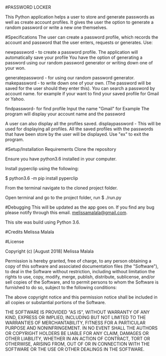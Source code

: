 #PASSWORD LOCKER

This Python application helps a user to store and generate passwords as well as create account profiles. It gives the user the option to generate a random password or write a new one themselves.

#Specifications
The user can create a password profile, which records the account and password that the user enters, requests or generates. Use:

newpassword - to create a password profile. The application will automatically save your profile
You have the option of generating a password using our random password generator or writing down one of your won.

generatepassword - for using our random password generator.
makepassword - to write down one of your own. (The password will be saved for the user should they enter this).
You can search a password by account name. for example if your want to find your saved profile for Gmail or Yahoo.

findpassword- for find profile
Input the name "Gmail" for Example
The program will display your account name and the password

A user can also display all the profiles saved.
displaypassword - This will be used for displaying all profiles. 
All the saved profiles with the passwords that have been store by the user will be displayed.
Use "ex" to exit the program.

#Setup/Installation Requirements
Clone the repository

Ensure you have python3.6 installed in your computer.

Install pyperclip using the following:

$ python3.6 -m pip install pyperclip

From the terminal navigate to the cloned project folder.

Open terminal and go to the project folder, run $ ./run.py

#Debugging
This will be updated as the app goes on. If you find any bug please notify through this email. melissamalala@gmail.com.

This site was build using Python 3.6.
 
#Credits
Melissa Malala

#License

Copyright (c) [August 2018] Melissa Malala

Permission is hereby granted, free of charge, to any person obtaining a copy of this software and associated documentation files (the "Software"), to deal in the Software without restriction, including without limitation the rights to use, copy, modify, merge, publish, distribute, sublicense, and/or sell copies of the Software, and to permit persons to whom the Software is furnished to do so, subject to the following conditions:

The above copyright notice and this permission notice shall be included in all copies or substantial portions of the Software.

THE SOFTWARE IS PROVIDED "AS IS", WITHOUT WARRANTY OF ANY KIND, EXPRESS OR IMPLIED, INCLUDING BUT NOT LIMITED TO THE WARRANTIES OF MERCHANTABILITY, FITNESS FOR A PARTICULAR PURPOSE AND NONINFRINGEMENT. IN NO EVENT SHALL THE AUTHORS OR COPYRIGHT HOLDERS BE LIABLE FOR ANY CLAIM, DAMAGES OR OTHER LIABILITY, WHETHER IN AN ACTION OF CONTRACT, TORT OR OTHERWISE, ARISING FROM, OUT OF OR IN CONNECTION WITH THE SOFTWARE OR THE USE OR OTHER DEALINGS IN THE SOFTWARE.
